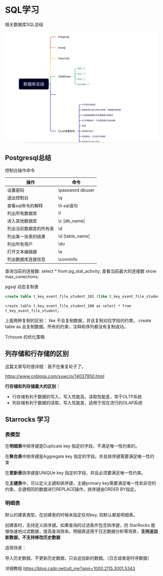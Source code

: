 <!--
 * @Author: hashmapybx 15868861416@163.com
 * @Date: 2023-09-12 16:00:43
 * @LastEditors: hashmapybx 15868861416@163.com
 * @LastEditTime: 2024-09-25 22:55:31
 * @FilePath: /SQL-/README.md
 * @Description: 这是默认设置,请设置`customMade`, 打开koroFileHeader查看配置 进行设置: https://github.com/OBKoro1/koro1FileHeader/wiki/%E9%85%8D%E7%BD%AE 
-->
# SQL学习
相关数据库SQL总结

![Alt text](image-1.png)
## Postgresql总结

控制台操作命令

|操作|命令|
|----|----|
|设置密码|  \password dbuser| 
|退出控制台| \q|
查看sql命令的解释| \h sql语句
列出所有数据库| \l
进入其他数据库| \c [db_name]
列出当前数据库的所有表| \d
列出某一张表的结果| \d [table_name]
列出所有用户 |\du 
打开文本编辑器| \e 
列出数据库连接信息| \conninfo

查询当前的连接数:
select * from pg_stat_activity;
查看当前最大的连接数 show max_conections;

pgsql 动态复制表
```sql
create table t_key_event_file_student_101 (like t_key_event_file_student);

```
```
create table t_key_event_file_student_100 as select * from t_key_event_file_student;
```
上面两种复制的区别：
like 不会复制数据，并且复制对应字段的约束。
create table as 会复制数据。所有的约束，注释和序列都没有复制成功。

Tchouse 的优化策略


## 列存储和行存储的区别

这篇文章写的很详细：我不在重复轮子了。

https://www.cnblogs.com/xuwc/p/14037950.html

**行存储和列存储最大的区别：**

- 行存储有利于数据的写入，写入性能高，读取性能差，常于OLTP系统
- 列存储有利于数据的读取，写入性能差，适用于现在流行的OLAP系统

## Starrocks 学习

### 表模型

在**明细表**中排序键是Duplicate key 指定的字段，不满足唯一性约束的。

在**聚合表**中排序键是Aggregate key 指定的字段。并且排序键需要满足唯一性约束

在**更新表**排序键是UNIQUe key 指定的字段，并且必须要满足唯一性约束。

在**主键表**中，可以定义主键和排序键，主键primary key需要满足唯一性和非空的约束，主键相同的数据进行REPLACE操作，排序键由ORDER BY指定。


### 明细表

默认的建表类型，在创建表的时候未指定任何key, 则默认都是明细表。

创建表时，支持定义排序键。如果查询的过滤条件包含排序键，则 StarRocks 能够快速地过滤数据，提高查询效率。明细表适用于日志数据分析等场景，**支持追加新数据，不支持修改历史数据**

适用场景：

导入历史数据，不更新历史数据，只会追加新的数据。（日志或者是时序数据）

详细教程
https://blog.csdn.net/ult_me?spm=1000.2115.3001.5343